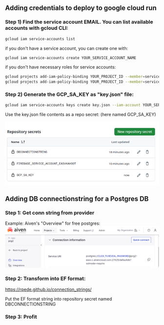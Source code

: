 ## Adding credentials to deploy to google cloud run


### Step 1) Find the service account EMAIL. You can list available accounts with gcloud CLI:
```bash
gcloud iam service-accounts list
```

if you don't have a service account, you can create one with:

```bash
gcloud iam service-accounts create YOUR_SERVICE_ACCOUNT_NAME   
```
if you don't have necessary roles for service accounts: 
```bash
gcloud projects add-iam-policy-binding YOUR_PROJECT_ID --member=serviceAccount:YOUR_SERVICE_ACCOUNT_NAME@YOUR_PROJECT_ID.iam.gserviceaccount.com --role=roles/cloudrun.admin
gcloud projects add-iam-policy-binding YOUR_PROJECT_ID --member=serviceAccount:YOUR_SERVICE_ACCOUNT_NAME@YOUR_PROJECT_ID.iam.gserviceaccount.com --role=roles/iam.serviceAccountUser     
```


### Step 2) Generate the GCP_SA_KEY as "key.json" file:
```bash
gcloud iam service-accounts keys create key.json --iam-account YOUR_SERVICE_ACCOUNT_EMAIL
```


Use the key.json file contents as a repo secret: (here named GCP_SA_KEY)

![alt text](image-1.png)

## Adding DB connectionstring for a Postgres DB

### Step 1: Get conn string from provider

Example: Aiven's "Overview" for free postgres:
![alt text](image-2.png)

### Step 2: Transform into EF format:

https://rpede.github.io/connection_strings/

Put the EF format string into repository secret named DBCONNECTIONSTRING

### Step 3: Profit
